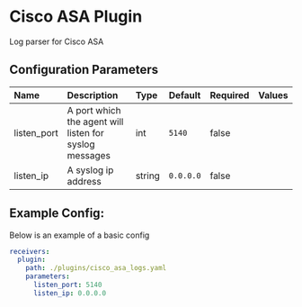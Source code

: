 # Cisco ASA Plugin

Log parser for Cisco ASA

## Configuration Parameters

| Name | Description | Type | Default | Required | Values |
|:-- |:-- |:-- |:-- |:-- |:-- |
| listen_port | A port which the agent will listen for syslog messages | int | `5140` | false |  |
| listen_ip | A syslog ip address | string | `0.0.0.0` | false |  |

## Example Config:

Below is an example of a basic config

```yaml
receivers:
  plugin:
    path: ./plugins/cisco_asa_logs.yaml
    parameters:
      listen_port: 5140
      listen_ip: 0.0.0.0
```
